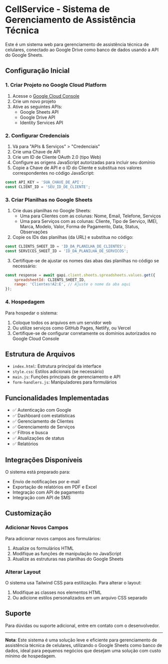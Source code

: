 # CellService - Sistema de Gerenciamento de Assistência Técnica

Este é um sistema web para gerenciamento de assistência técnica de celulares, conectado ao Google Drive como banco de dados usando a API do Google Sheets.

## Configuração Inicial

### 1. Criar Projeto no Google Cloud Platform

1. Acesse o [Google Cloud Console](https://console.cloud.google.com/)
2. Crie um novo projeto
3. Ative as seguintes APIs:
   - Google Sheets API
   - Google Drive API
   - Identity Services API

### 2. Configurar Credenciais

1. Vá para "APIs & Serviços" > "Credenciais"
2. Crie uma Chave de API
3. Crie um ID de Cliente OAuth 2.0 (tipo Web)
4. Configure as origens JavaScript autorizadas para incluir seu domínio
5. Copie a Chave de API e o ID do Cliente e substitua nos valores correspondentes no código JavaScript:

```javascript
const API_KEY = 'SUA_CHAVE_DE_API';
const CLIENT_ID = 'SEU_ID_DE_CLIENTE';
```

### 3. Criar Planilhas no Google Sheets

1. Crie duas planilhas no Google Sheets:
   - Uma para Clientes com as colunas: Nome, Email, Telefone, Serviços
   - Uma para Serviços com as colunas: Cliente, Tipo de Serviço, IMEI, Marca, Modelo, Valor, Forma de Pagamento, Data, Status, Observações
2. Copie os IDs das planilhas (da URL) e substitua no código:

```javascript
const CLIENTS_SHEET_ID = 'ID_DA_PLANILHA_DE_CLIENTES';
const SERVICES_SHEET_ID = 'ID_DA_PLANILHA_DE_SERVICOS';
```

3. Certifique-se de ajustar os nomes das abas das planilhas no código se necessário:

```javascript
const response = await gapi.client.sheets.spreadsheets.values.get({
    spreadsheetId: CLIENTS_SHEET_ID,
    range: 'Clientes!A2:E', // Ajuste o nome da aba aqui
});
```

### 4. Hospedagem

Para hospedar o sistema:

1. Coloque todos os arquivos em um servidor web
2. Ou utilize serviços como GitHub Pages, Netlify, ou Vercel
3. Certifique-se de configurar corretamente os domínios autorizados no Google Cloud Console

## Estrutura de Arquivos

- `index.html`: Estrutura principal da interface
- `style.css`: Estilos adicionais (se necessário)
- `main.js`: Funções principais de gerenciamento e API
- `form-handlers.js`: Manipuladores para formulários

## Funcionalidades Implementadas

- ✅ Autenticação com Google
- ✅ Dashboard com estatísticas
- ✅ Gerenciamento de Clientes
- ✅ Gerenciamento de Serviços
- ✅ Filtros e busca
- ✅ Atualizações de status
- ✅ Relatórios

## Integrações Disponíveis

O sistema está preparado para:

- Envio de notificações por e-mail
- Exportação de relatórios em PDF e Excel
- Integração com API de pagamento
- Integração com API de SMS

## Customização

### Adicionar Novos Campos

Para adicionar novos campos aos formulários:

1. Atualize os formulários HTML
2. Modifique as funções de manipulação no JavaScript
3. Atualize as estruturas nas planilhas do Google Sheets

### Alterar Layout

O sistema usa Tailwind CSS para estilização. Para alterar o layout:

1. Modifique as classes nos elementos HTML
2. Ou adicione estilos personalizados em um arquivo CSS separado

## Suporte

Para dúvidas ou suporte adicional, entre em contato com o desenvolvedor.

---

**Nota**: Este sistema é uma solução leve e eficiente para gerenciamento de assistência técnica de celulares, utilizando o Google Sheets como banco de dados, ideal para pequenos negócios que desejam uma solução com custo mínimo de hospedagem.
